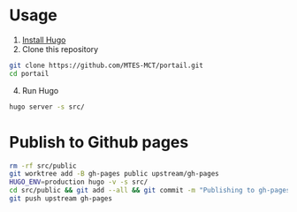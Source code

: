 # Usage

1. [Install Hugo](https://gohugo.io/overview/installing/)
2. Clone this repository

```bash
git clone https://github.com/MTES-MCT/portail.git
cd portail
```

4. Run Hugo

```bash
hugo server -s src/
```

# Publish to Github pages

```bash
rm -rf src/public
git worktree add -B gh-pages public upstream/gh-pages
HUGO_ENV=production hugo -v -s src/
cd src/public && git add --all && git commit -m "Publishing to gh-pages" && cd ..
git push upstream gh-pages
```